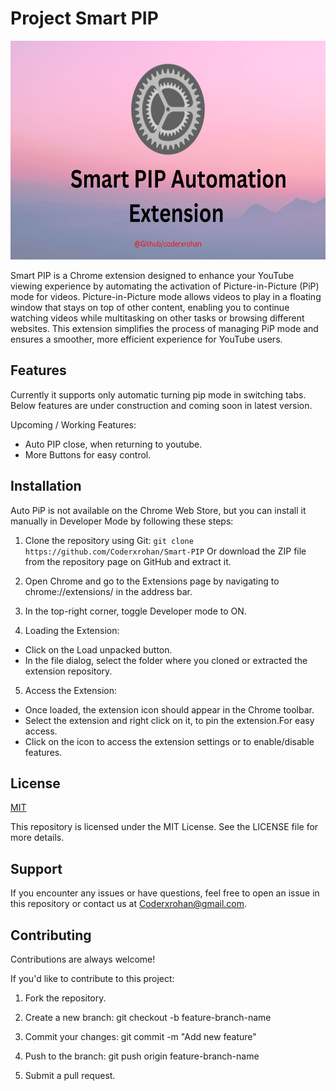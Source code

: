 
# Project Smart PIP

<div align="center">
    <img src="https://github.com/Coderxrohan/Smart-PIP/blob/main/Smart%20PIP%20Automation%20Extension.jpg" width="1080" height="350" alt="Project Logo">
</div>

Smart PIP is a Chrome extension designed to enhance your YouTube viewing experience by automating the activation of Picture-in-Picture (PiP) mode for videos. Picture-in-Picture mode allows videos to play in a floating window that stays on top of other content, enabling you to continue watching videos while multitasking on other tasks or browsing different websites. This extension simplifies the process of managing PiP mode and ensures a smoother, more efficient experience for YouTube users.


## Features
Currently it supports only automatic turning pip mode in switching tabs. Below features are under construction and coming soon in latest version.

Upcoming / Working Features:
- Auto PIP close, when returning to youtube.
- More Buttons for easy control.

## Installation 
 
Auto PiP is not available on the Chrome Web Store, but you can install it manually in Developer Mode by following these steps:

1. Clone the repository using Git:
```git clone https://github.com/Coderxrohan/Smart-PIP``` Or download the ZIP file from the repository page on GitHub and extract it.

2. Open Chrome and go to the Extensions page by navigating to chrome://extensions/ in the address bar.

3. In the top-right corner, toggle Developer mode to ON.

4. Loading the Extension:

- Click on the Load unpacked button.
- In the file dialog, select the folder where you cloned or 
extracted the extension repository.

5. Access the Extension:

- Once loaded, the extension icon should appear in the Chrome toolbar.
- Select the extension and right click on it, to pin the extension.For easy access.
- Click on the icon to access the extension settings or to enable/disable features.
## License

[MIT](https://choosealicense.com/licenses/mit/)

This repository is licensed under the MIT License. See the LICENSE file for more details.
## Support


If you encounter any issues or have questions, feel free to open an issue in this repository or contact us at Coderxrohan@gmail.com.
## Contributing

Contributions are always welcome!


If you'd like to contribute to this project:

1. Fork the repository.

2. Create a new branch: git checkout -b feature-branch-name

3. Commit your changes: git commit -m "Add new feature"

4. Push to the branch: git push origin feature-branch-name

5. Submit a pull request.